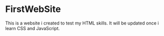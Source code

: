 # FirstWebSite
This is a website i created to test my HTML skills. It will be updated once i learn CSS and JavaScript.
